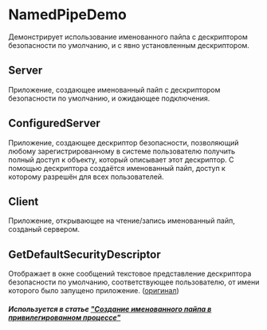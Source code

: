 # NamedPipeDemo
Демонстрирует использование именованного пайпа с дескриптором безопасности по умолчанию, и с явно установленным дескриптором.

## Server
Приложение, создающее именованный пайп с дескриптором безопасности по умолчанию, и ожидающее подключения.

## ConfiguredServer
Приложение, создающее дескриптор безопасности, позволяющий любому зарегистрированному в системе пользователю получить полный доступ к объекту, который описывает этот дескриптор. С помощью дескриптора создаётся именованный пайп, доступ к которому разрешён для всех пользователей.

## Client
Приложение, открывающее на чтение/запись именованный пайп, созданый сервером.

## GetDefaultSecurityDescriptor
Отображает в окне сообщений текстовое представление дескриптора безопасности по умолчанию, соответствующее пользователю, от имени которого было запущено приложение.
([оригинал](https://blogs.msdn.microsoft.com/oldnewthing/20040312-00/?p=40273))

##### Используется в статье ["Создание именованного пайпа в привилегированном процессе"](https://gek0n.github.io/blog/named_pipe.html)
